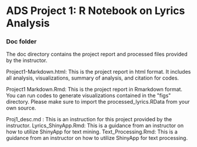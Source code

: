 # ADS Project 1:  R Notebook on Lyrics Analysis

### Doc folder

The doc directory contains the project report and processed files provided by the instructor.

Project1-Markdown.html: This is the project report in html format. It includes all analysis, visualizations, summary of analysis, and citation for codes.

Project1 Markdown.Rmd: This is the project report in Rmarkdown format. You can run codes to generate visualizations contained in the "figs" directory. Please make sure to import the processed_lyrics.RData from your own source.

Proj1_desc.md : This is an instruction for this project provided by the instructor.
Lyrics_ShinyApp.Rmd: This is a guidance from an instructor on how to utilize ShinyApp for text mining.
Text_Processing.Rmd: This is a guidance from an instructor on how to utilize ShinyApp for text processing.
